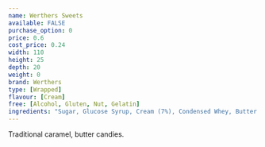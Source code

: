 ```yaml
---
name: Werthers Sweets
available: FALSE
purchase_option: 0
price: 0.6
cost_price: 0.24
width: 110
height: 25
depth: 20
weight: 0
brand: Werthers
type: [Wrapped]
flavour: [Cream]
free: [Alcohol, Gluten, Nut, Gelatin]
ingredients: "Sugar, Glucose Syrup, Cream (7%), Condensed Whey, Butter (4.5%), Cane Sugar Syrup, Salt, Butterfat. Emulsifier: Soya Lecithin, Flavouring"
---
```

Traditional caramel, butter candies.